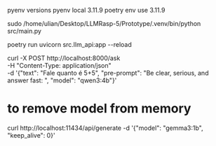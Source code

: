 pyenv versions
pyenv local 3.11.9
poetry env use 3.11.9

sudo /home/ulian/Desktop/LLMRasp-5/Prototype/.venv/bin/python src/main.py

poetry run uvicorn src.llm_api:app --reload

curl -X POST http://localhost:8000/ask \
 -H "Content-Type: application/json" \
 -d '{"text": "Fale quanto é 5+5", "pre-prompt": "Be clear, serious, and answer fast: ", "model": "qwen3:4b"}'

# to remove model from memory
curl http://localhost:11434/api/generate -d '{"model": "gemma3:1b", "keep_alive": 0}'